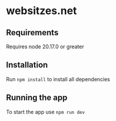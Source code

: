 # websitzes.net

## Requirements

Requires node 20.17.0 or greater

## Installation

Run `npm install` to install all dependencies

## Running the app

To start the app use `npm run dev`
